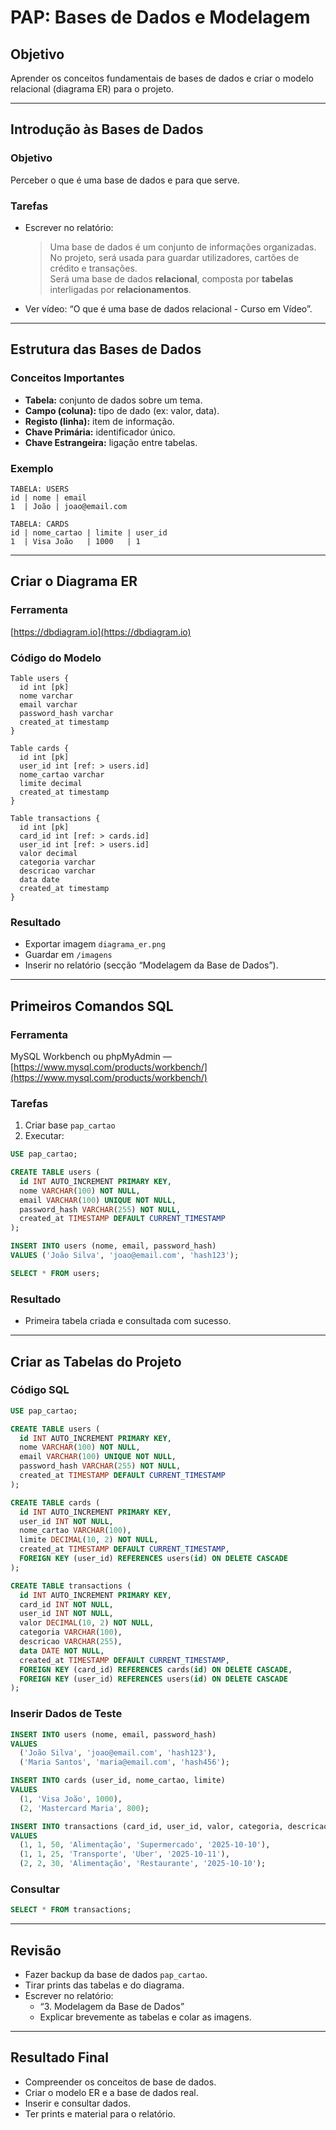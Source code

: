 # PAP: Bases de Dados e Modelagem

## Objetivo
Aprender os conceitos fundamentais de bases de dados e criar o modelo relacional (diagrama ER) para o projeto.

---

## Introdução às Bases de Dados

### Objetivo
Perceber o que é uma base de dados e para que serve.

### Tarefas
- Escrever no relatório:
  > Uma base de dados é um conjunto de informações organizadas. No projeto, será usada para guardar utilizadores, cartões de crédito e transações.  
  > Será uma base de dados **relacional**, composta por **tabelas** interligadas por **relacionamentos**.

- Ver vídeo: “O que é uma base de dados relacional - Curso em Vídeo”.

---

## Estrutura das Bases de Dados

### Conceitos Importantes
- **Tabela:** conjunto de dados sobre um tema.  
- **Campo (coluna):** tipo de dado (ex: valor, data).  
- **Registo (linha):** item de informação.  
- **Chave Primária:** identificador único.  
- **Chave Estrangeira:** ligação entre tabelas.

### Exemplo
```
TABELA: USERS
id | nome | email
1  | João | joao@email.com

TABELA: CARDS
id | nome_cartao | limite | user_id
1  | Visa João   | 1000   | 1
```

---

## Criar o Diagrama ER

### Ferramenta
  [https://dbdiagram.io](https://dbdiagram.io)

### Código do Modelo
```
Table users {
  id int [pk]
  nome varchar
  email varchar
  password_hash varchar
  created_at timestamp
}

Table cards {
  id int [pk]
  user_id int [ref: > users.id]
  nome_cartao varchar
  limite decimal
  created_at timestamp
}

Table transactions {
  id int [pk]
  card_id int [ref: > cards.id]
  user_id int [ref: > users.id]
  valor decimal
  categoria varchar
  descricao varchar
  data date
  created_at timestamp
}
```

### Resultado
- Exportar imagem `diagrama_er.png`
- Guardar em `/imagens`
- Inserir no relatório (secção “Modelagem da Base de Dados”).

---

## Primeiros Comandos SQL

### Ferramenta
  MySQL Workbench ou phpMyAdmin — [https://www.mysql.com/products/workbench/](https://www.mysql.com/products/workbench/)

### Tarefas
1. Criar base `pap_cartao`
2. Executar:
```sql
USE pap_cartao;

CREATE TABLE users (
  id INT AUTO_INCREMENT PRIMARY KEY,
  nome VARCHAR(100) NOT NULL,
  email VARCHAR(100) UNIQUE NOT NULL,
  password_hash VARCHAR(255) NOT NULL,
  created_at TIMESTAMP DEFAULT CURRENT_TIMESTAMP
);

INSERT INTO users (nome, email, password_hash)
VALUES ('João Silva', 'joao@email.com', 'hash123');

SELECT * FROM users;
```

### Resultado
- Primeira tabela criada e consultada com sucesso.

---

## Criar as Tabelas do Projeto

### Código SQL
```sql
USE pap_cartao;

CREATE TABLE users (
  id INT AUTO_INCREMENT PRIMARY KEY,
  nome VARCHAR(100) NOT NULL,
  email VARCHAR(100) UNIQUE NOT NULL,
  password_hash VARCHAR(255) NOT NULL,
  created_at TIMESTAMP DEFAULT CURRENT_TIMESTAMP
);

CREATE TABLE cards (
  id INT AUTO_INCREMENT PRIMARY KEY,
  user_id INT NOT NULL,
  nome_cartao VARCHAR(100),
  limite DECIMAL(10, 2) NOT NULL,
  created_at TIMESTAMP DEFAULT CURRENT_TIMESTAMP,
  FOREIGN KEY (user_id) REFERENCES users(id) ON DELETE CASCADE
);

CREATE TABLE transactions (
  id INT AUTO_INCREMENT PRIMARY KEY,
  card_id INT NOT NULL,
  user_id INT NOT NULL,
  valor DECIMAL(10, 2) NOT NULL,
  categoria VARCHAR(100),
  descricao VARCHAR(255),
  data DATE NOT NULL,
  created_at TIMESTAMP DEFAULT CURRENT_TIMESTAMP,
  FOREIGN KEY (card_id) REFERENCES cards(id) ON DELETE CASCADE,
  FOREIGN KEY (user_id) REFERENCES users(id) ON DELETE CASCADE
);
```

### Inserir Dados de Teste
```sql
INSERT INTO users (nome, email, password_hash)
VALUES 
  ('João Silva', 'joao@email.com', 'hash123'),
  ('Maria Santos', 'maria@email.com', 'hash456');

INSERT INTO cards (user_id, nome_cartao, limite)
VALUES 
  (1, 'Visa João', 1000),
  (2, 'Mastercard Maria', 800);

INSERT INTO transactions (card_id, user_id, valor, categoria, descricao, data)
VALUES 
  (1, 1, 50, 'Alimentação', 'Supermercado', '2025-10-10'),
  (1, 1, 25, 'Transporte', 'Uber', '2025-10-11'),
  (2, 2, 30, 'Alimentação', 'Restaurante', '2025-10-10');
```

### Consultar
```sql
SELECT * FROM transactions;
```

---

## Revisão

- Fazer backup da base de dados `pap_cartao`.
- Tirar prints das tabelas e do diagrama.
- Escrever no relatório:
  - “3. Modelagem da Base de Dados”
  - Explicar brevemente as tabelas e colar as imagens.

---

## Resultado Final
- Compreender os conceitos de base de dados.  
- Criar o modelo ER e a base de dados real.  
- Inserir e consultar dados.  
- Ter prints e material para o relatório.
